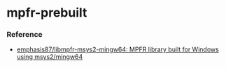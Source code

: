 mpfr-prebuilt
=============


### Reference
- [emphasis87/libmpfr-msys2-mingw64: MPFR library built for Windows using msys2/mingw64](https://github.com/emphasis87/libmpfr-msys2-mingw64)
